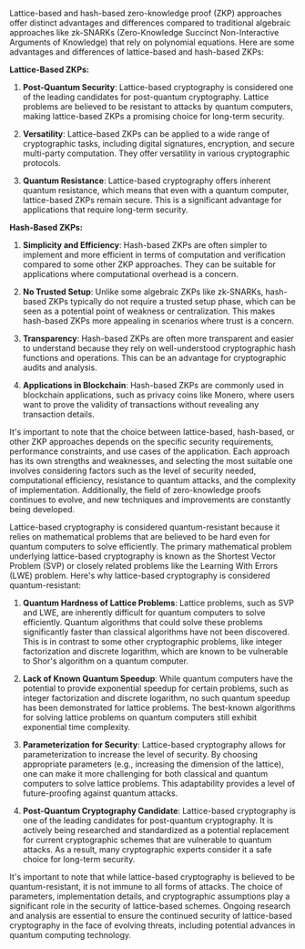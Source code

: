
Lattice-based and hash-based zero-knowledge proof (ZKP) approaches offer distinct advantages and differences compared to traditional algebraic approaches like zk-SNARKs (Zero-Knowledge Succinct Non-Interactive Arguments of Knowledge) that rely on polynomial equations. Here are some advantages and differences of lattice-based and hash-based ZKPs:

**Lattice-Based ZKPs:**

1. **Post-Quantum Security**: Lattice-based cryptography is considered one of the leading candidates for post-quantum cryptography. Lattice problems are believed to be resistant to attacks by quantum computers, making lattice-based ZKPs a promising choice for long-term security.

2. **Versatility**: Lattice-based ZKPs can be applied to a wide range of cryptographic tasks, including digital signatures, encryption, and secure multi-party computation. They offer versatility in various cryptographic protocols.

3. **Quantum Resistance**: Lattice-based cryptography offers inherent quantum resistance, which means that even with a quantum computer, lattice-based ZKPs remain secure. This is a significant advantage for applications that require long-term security.

**Hash-Based ZKPs:**

1. **Simplicity and Efficiency**: Hash-based ZKPs are often simpler to implement and more efficient in terms of computation and verification compared to some other ZKP approaches. They can be suitable for applications where computational overhead is a concern.

2. **No Trusted Setup**: Unlike some algebraic ZKPs like zk-SNARKs, hash-based ZKPs typically do not require a trusted setup phase, which can be seen as a potential point of weakness or centralization. This makes hash-based ZKPs more appealing in scenarios where trust is a concern.

3. **Transparency**: Hash-based ZKPs are often more transparent and easier to understand because they rely on well-understood cryptographic hash functions and operations. This can be an advantage for cryptographic audits and analysis.

4. **Applications in Blockchain**: Hash-based ZKPs are commonly used in blockchain applications, such as privacy coins like Monero, where users want to prove the validity of transactions without revealing any transaction details.

It's important to note that the choice between lattice-based, hash-based, or other ZKP approaches depends on the specific security requirements, performance constraints, and use cases of the application. Each approach has its own strengths and weaknesses, and selecting the most suitable one involves considering factors such as the level of security needed, computational efficiency, resistance to quantum attacks, and the complexity of implementation. Additionally, the field of zero-knowledge proofs continues to evolve, and new techniques and improvements are constantly being developed.


Lattice-based cryptography is considered quantum-resistant because it relies on mathematical problems that are believed to be hard even for quantum computers to solve efficiently. The primary mathematical problem underlying lattice-based cryptography is known as the Shortest Vector Problem (SVP) or closely related problems like the Learning With Errors (LWE) problem. Here's why lattice-based cryptography is considered quantum-resistant:

1. **Quantum Hardness of Lattice Problems**: Lattice problems, such as SVP and LWE, are inherently difficult for quantum computers to solve efficiently. Quantum algorithms that could solve these problems significantly faster than classical algorithms have not been discovered. This is in contrast to some other cryptographic problems, like integer factorization and discrete logarithm, which are known to be vulnerable to Shor's algorithm on a quantum computer.

2. **Lack of Known Quantum Speedup**: While quantum computers have the potential to provide exponential speedup for certain problems, such as integer factorization and discrete logarithm, no such quantum speedup has been demonstrated for lattice problems. The best-known algorithms for solving lattice problems on quantum computers still exhibit exponential time complexity.

3. **Parameterization for Security**: Lattice-based cryptography allows for parameterization to increase the level of security. By choosing appropriate parameters (e.g., increasing the dimension of the lattice), one can make it more challenging for both classical and quantum computers to solve lattice problems. This adaptability provides a level of future-proofing against quantum attacks.

4. **Post-Quantum Cryptography Candidate**: Lattice-based cryptography is one of the leading candidates for post-quantum cryptography. It is actively being researched and standardized as a potential replacement for current cryptographic schemes that are vulnerable to quantum attacks. As a result, many cryptographic experts consider it a safe choice for long-term security.

It's important to note that while lattice-based cryptography is believed to be quantum-resistant, it is not immune to all forms of attacks. The choice of parameters, implementation details, and cryptographic assumptions play a significant role in the security of lattice-based schemes. Ongoing research and analysis are essential to ensure the continued security of lattice-based cryptography in the face of evolving threats, including potential advances in quantum computing technology.